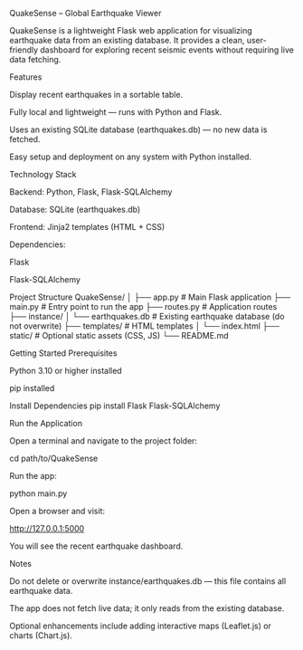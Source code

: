 QuakeSense – Global Earthquake Viewer

QuakeSense is a lightweight Flask web application for visualizing earthquake data from an existing database. It provides a clean, user-friendly dashboard for exploring recent seismic events without requiring live data fetching.

Features

Display recent earthquakes in a sortable table.

Fully local and lightweight — runs with Python and Flask.

Uses an existing SQLite database (earthquakes.db) — no new data is fetched.

Easy setup and deployment on any system with Python installed.

Technology Stack

Backend: Python, Flask, Flask-SQLAlchemy

Database: SQLite (earthquakes.db)

Frontend: Jinja2 templates (HTML + CSS)

Dependencies:

Flask

Flask-SQLAlchemy

Project Structure
QuakeSense/
│
├── app.py          # Main Flask application
├── main.py         # Entry point to run the app
├── routes.py       # Application routes
├── instance/
│   └── earthquakes.db  # Existing earthquake database (do not overwrite)
├── templates/      # HTML templates
│   └── index.html
├── static/         # Optional static assets (CSS, JS)
└── README.md

Getting Started
Prerequisites

Python 3.10 or higher installed

pip installed

Install Dependencies
pip install Flask Flask-SQLAlchemy

Run the Application

Open a terminal and navigate to the project folder:

cd path/to/QuakeSense


Run the app:

python main.py


Open a browser and visit:

http://127.0.0.1:5000


You will see the recent earthquake dashboard.

Notes

Do not delete or overwrite instance/earthquakes.db — this file contains all earthquake data.

The app does not fetch live data; it only reads from the existing database.

Optional enhancements include adding interactive maps (Leaflet.js) or charts (Chart.js).
